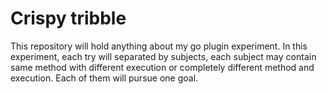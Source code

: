 # Crispy tribble

This repository will hold anything about my go plugin experiment. In this experiment, each try will separated by subjects, each subject may contain same method with different execution or completely different method and execution. Each of them will pursue one goal.

